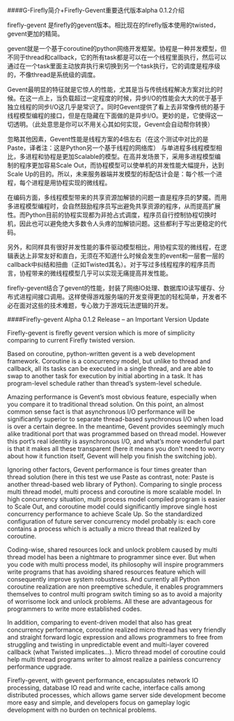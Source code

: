 ####G-Firefly简介+Firefly-Gevent重要迭代版本alpha 0.1.2介绍


firefly-gevent 是firefly的gevent版本。相比现在的firefly版本使用的twisted，gevent更加的精简。<br/>

gevent就是一个基于coroutine的python网络开发框架。协程是一种并发模型，但不同于thread和callback，它的所有task都是可以在一个线程里面执行，然后可以通过在一个task里面主动放弃执行来切换到另一个task执行，它的调度是程序级的，不像thread是系统级的调度。<br/>

Gevent最明显的特征就是它惊人的性能，尤其是当与传统线程解决方案对比的时候。在这一点上，当负载超过一定程度的时候，异步I/O的性能会大大的优于基于独立线程的同步I/O这几乎是常识了。同时Gevent提供了看上去非常像传统的基于线程模型编程的接口，但是在隐藏在下面做的是异步I/O。更妙的是，它使得这一切透明。（此处意思是你可以不用关心其如何实现，Gevent会自动帮你转换）<br/>

忽略其他因素，Gevent性能是线程方案的4倍左右（在这个测试中对比的是Paste，译者注：这是Python另一个基于线程的网络库）
与单进程多线程模型相比，多进程和协程是更加Scalable的模型。在高并发场景下，采用多进程模型编制的程序更加容易Scale Out，而协程模型可以使单机的并发性能大幅提升，达到Scale Up的目的。所以，未来服务器端并发模型的标配估计会是：每个核一个进程，每个进程是用协程实现的微线程。<br/>

在编码方面，多线程模型带来的共享资源加解锁的问题一直是程序员的梦魇。而用多进程模型编程时，会自然鼓励程序员写出避免共享资源的程序，从而提高扩展性。而Python目前的协程实现都为非抢占式调度，程序员自行控制协程切换时机，因此也可以避免绝大多数令人头疼的加解锁问题。这些都利于写出更稳定的代码。<br/>

另外，和同样具有很好并发性能的事件驱动模型相比，用协程实现的微线程，在逻辑表达上非常友好和直白，无须在不知道什么时候会发生的event和一层套一层的callback中纠结和扭曲（正如Twisted其名）。对于写过多线程程序的程序员而言，协程带来的微线程模型几乎可以实现无痛提高并发性能。<br/>

firefly-gevent结合了gevent的性能，封装了网络IO处理、数据库IO读写缓存、分布式进程间接口调用。这样使得游戏服务端的开发变得更加的轻松简单，开发者不必在面对这些的技术难题，专心致力于游戏玩法逻辑的开发。<br/>




####Firefly-gevent Alpha 0.1.2 Release – an Important Version Update


Firefly-gevent is firefly gevent version which is more of simplicity comparing to current Firefly twisted version.<br/>

Based on coroutine, python-written gevent is a web development framework. Coroutine is a concurrency model, but unlike to thread and callback, all its tasks can be executed in a single thread, and are able to swap to another task for execution by initial aborting in a task. It has program-level schedule rather than thread’s system-level schedule.<br/>

Amazing performance is Gevent’s most obvious feature, especially when you compare it to traditional thread solution. On this point, an almost common sense fact is that asynchronous I/O performance will be significantly superior to separate thread-based synchronous I/O when load is over a certain degree. In the meantime, Gevent provides seemingly much alike traditional port that was programmed based on thread model. However this port’s real identity is asynchronous I/O, and what’s more wonderful part is that it makes all these transparent (here it means you don't need to worry about how it function itself, Gevent will help you finish the switching job).<br/>

Ignoring other factors, Gevent performance is four times greater than thread solution (here in this test we use Paste as contrast, note: Paste is another thread-based web library of Python). Comparing to single process multi thread model, multi process and coroutine is more scalable model. In high concurrency situation, multi process model compiled program is easier to Scale Out, and coroutine model could significantly improve single host concurrency performance to achieve Scale Up. So the standardized configuration of future server concurrency model probably is: each core contains a process which is actually a micro thread that realized by coroutine.<br/>

Coding-wise, shared resources lock and unlock problem caused by multi thread model has been a nightmare to programmer since ever. But when you code with multi process model, its philosophy will inspire programmers write programs that has avoiding shared resources feature which will consequently improve system robustness. And currently all Python coroutine realization are non preemptive schedule, it enables programmers themselves to control multi program switch timing so as to avoid a majority of worrisome lock and unlock problems. All these are advantageous for programmers to write more established codes.<br/>

In addition, comparing to event-driven model that also has great concurrency performance, coroutine realized micro thread has very friendly and straight forward logic expression and allows programmers to free from struggling and twisting in unpredictable event and multi-layer covered callback (what Twisted implicates…). Micro thread model of coroutine could help multi thread programs writer to almost realize a painless concurrency performance upgrade.<br/>

Firefly-gevent, with gevent performance, encapsulates network IO processing, database IO read and write cache, interface calls among distributed processes, which 
allows game server side development become more easy and simple, and developers focus on gameplay logic development with no burden on technical problems.<br/>


